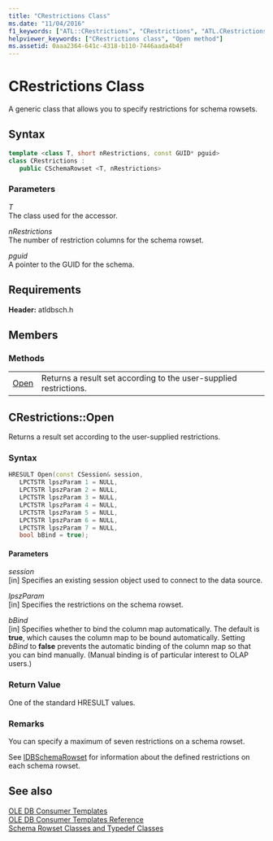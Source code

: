 ```yaml
---
title: "CRestrictions Class"
ms.date: "11/04/2016"
f1_keywords: ["ATL::CRestrictions", "CRestrictions", "ATL.CRestrictions", "CRestrictions.Open", "ATL::CRestrictions::Open", "ATL.CRestrictions.Open", "CRestrictions::Open"]
helpviewer_keywords: ["CRestrictions class", "Open method"]
ms.assetid: 0aaa2364-641c-4318-b110-7446aada4b4f
---
```

# CRestrictions Class

A generic class that allows you to specify restrictions for schema rowsets.

## Syntax

```cpp
template <class T, short nRestrictions, const GUID* pguid>
class CRestrictions :
   public CSchemaRowset <T, nRestrictions>
```

### Parameters

*T*<br/>
The class used for the accessor.

*nRestrictions*<br/>
The number of restriction columns for the schema rowset.

*pguid*<br/>
A pointer to the GUID for the schema.

## Requirements

**Header:** atldbsch.h

## Members

### Methods

|||
|-|-|
|[Open](#open)|Returns a result set according to the user-supplied restrictions.|

## <a name="open"></a> CRestrictions::Open

Returns a result set according to the user-supplied restrictions.

### Syntax

```cpp
HRESULT Open(const CSession& session,
   LPCTSTR lpszParam 1 = NULL,
   LPCTSTR lpszParam 2 = NULL,
   LPCTSTR lpszParam 3 = NULL,
   LPCTSTR lpszParam 4 = NULL,
   LPCTSTR lpszParam 5 = NULL,
   LPCTSTR lpszParam 6 = NULL,
   LPCTSTR lpszParam 7 = NULL,
   bool bBind = true);
```

#### Parameters

*session*<br/>
[in] Specifies an existing session object used to connect to the data source.

*lpszParam*<br/>
[in] Specifies the restrictions on the schema rowset.

*bBind*<br/>
[in] Specifies whether to bind the column map automatically. The default is **true**, which causes the column map to be bound automatically. Setting *bBind* to **false** prevents the automatic binding of the column map so that you can bind manually. (Manual binding is of particular interest to OLAP users.)

### Return Value

One of the standard HRESULT values.

### Remarks

You can specify a maximum of seven restrictions on a schema rowset.

See [IDBSchemaRowset](/previous-versions/windows/desktop/ms713686(v=vs.85)) for information about the defined restrictions on each schema rowset.

## See also

[OLE DB Consumer Templates](../../data/oledb/ole-db-consumer-templates-cpp.md)<br/>
[OLE DB Consumer Templates Reference](../../data/oledb/ole-db-consumer-templates-reference.md)<br/>
[Schema Rowset Classes and Typedef Classes](../../data/oledb/schema-rowset-classes-and-typedef-classes.md)
